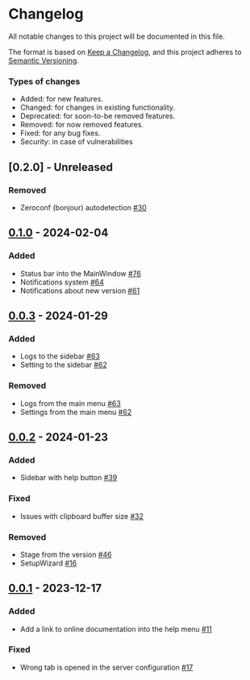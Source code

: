 # Changelog

All notable changes to this project will be documented in this file.

The format is based on [Keep a Changelog](https://keepachangelog.com/en/1.0.0/),
and this project adheres to [Semantic Versioning](https://semver.org/spec/v2.0.0.html).

### Types of changes
- Added: for new features.
- Changed: for changes in existing functionality.
- Deprecated: for soon-to-be removed features.
- Removed: for now removed features.
- Fixed: for any bug fixes.
- Security: in case of vulnerabilities

## [0.2.0] - Unreleased
### Removed
- Zeroconf (bonjour) autodetection [#30](https://github.com/SergeyGadzhilov/SKVM/issues/30)

## [0.1.0](https://github.com/SergeyGadzhilov/SKVM/releases/tag/0.1.0) - 2024-02-04
### Added
- Status bar into the MainWindow [#76](https://github.com/SergeyGadzhilov/SKVM/issues/76)
- Notifications system [#64](https://github.com/SergeyGadzhilov/SKVM/issues/64)
- Notifications about new version [#61](https://github.com/SergeyGadzhilov/SKVM/issues/61)

## [0.0.3](https://github.com/SergeyGadzhilov/SKVM/releases/tag/0.0.3) - 2024-01-29
### Added
- Logs to the sidebar [#63](https://github.com/SergeyGadzhilov/SKVM/issues/63)
- Setting to the sidebar [#62](https://github.com/SergeyGadzhilov/SKVM/issues/62)
### Removed
- Logs from the main menu [#63](https://github.com/SergeyGadzhilov/SKVM/issues/63)
- Settings from the main menu [#62](https://github.com/SergeyGadzhilov/SKVM/issues/62)

## [0.0.2](https://github.com/SergeyGadzhilov/SKVM/releases/tag/0.0.2) - 2024-01-23
### Added
- Sidebar with help button [#39](https://github.com/SergeyGadzhilov/SKVM/issues/39)
### Fixed
- Issues with clipboard buffer size [#32](https://github.com/SergeyGadzhilov/SKVM/issues/32)
### Removed
- Stage from the version [#46](https://github.com/SergeyGadzhilov/SKVM/issues/46)
- SetupWizard [#16](https://github.com/SergeyGadzhilov/SKVM/issues/16)

## [0.0.1](https://github.com/SergeyGadzhilov/SKVM/releases/tag/0.0.1) - 2023-12-17
### Added
- Add a link to online documentation into the help menu [#11](https://github.com/SergeyGadzhilov/SKVM/issues/11)
### Fixed
- Wrong tab is opened in the server configuration [#17](https://github.com/SergeyGadzhilov/SKVM/issues/17)
